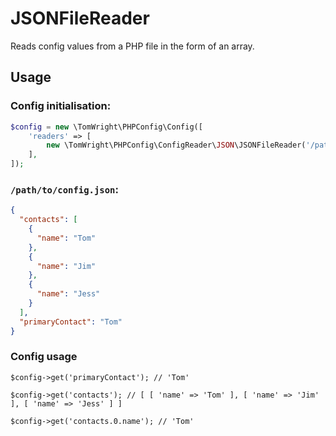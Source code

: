 # JSONFileReader

Reads config values from a PHP file in the form of an array.

## Usage

### Config initialisation:
```php
$config = new \TomWright\PHPConfig\Config([
    'readers' => [
        new \TomWright\PHPConfig\ConfigReader\JSON\JSONFileReader('/path/to/config.json'),
    ],
]);
```

### `/path/to/config.json`:
```json
{
  "contacts": [
    {
      "name": "Tom"
    },
    {
      "name": "Jim"
    },
    {
      "name": "Jess"
    }
  ],
  "primaryContact": "Tom"
}
```

### Config usage
```
$config->get('primaryContact'); // 'Tom'

$config->get('contacts'); // [ [ 'name' => 'Tom' ], [ 'name' => 'Jim' ], [ 'name' => 'Jess' ] ]

$config->get('contacts.0.name'); // 'Tom'
```
